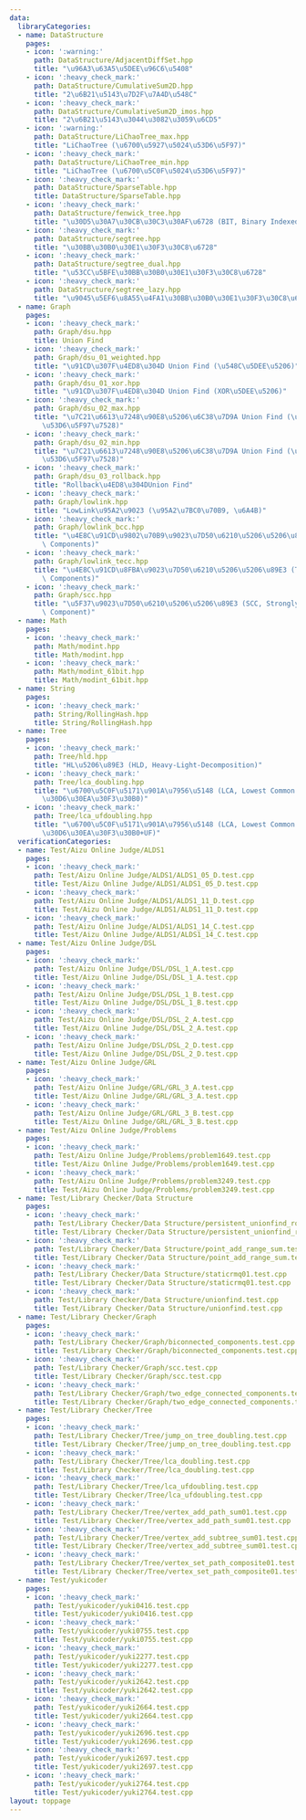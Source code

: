 ```yaml
---
data:
  libraryCategories:
  - name: DataStructure
    pages:
    - icon: ':warning:'
      path: DataStructure/AdjacentDiffSet.hpp
      title: "\u96A3\u63A5\u5DEE\u96C6\u5408"
    - icon: ':heavy_check_mark:'
      path: DataStructure/CumulativeSum2D.hpp
      title: "2\u6B21\u5143\u7D2F\u7A4D\u548C"
    - icon: ':heavy_check_mark:'
      path: DataStructure/CumulativeSum2D_imos.hpp
      title: "2\u6B21\u5143\u3044\u3082\u3059\u6CD5"
    - icon: ':warning:'
      path: DataStructure/LiChaoTree_max.hpp
      title: "LiChaoTree (\u6700\u5927\u5024\u53D6\u5F97)"
    - icon: ':heavy_check_mark:'
      path: DataStructure/LiChaoTree_min.hpp
      title: "LiChaoTree (\u6700\u5C0F\u5024\u53D6\u5F97)"
    - icon: ':heavy_check_mark:'
      path: DataStructure/SparseTable.hpp
      title: DataStructure/SparseTable.hpp
    - icon: ':heavy_check_mark:'
      path: DataStructure/fenwick_tree.hpp
      title: "\u30D5\u30A7\u30CB\u30C3\u30AF\u6728 (BIT, Binary Indexed Tree)"
    - icon: ':heavy_check_mark:'
      path: DataStructure/segtree.hpp
      title: "\u30BB\u30B0\u30E1\u30F3\u30C8\u6728"
    - icon: ':heavy_check_mark:'
      path: DataStructure/segtree_dual.hpp
      title: "\u53CC\u5BFE\u30BB\u30B0\u30E1\u30F3\u30C8\u6728"
    - icon: ':heavy_check_mark:'
      path: DataStructure/segtree_lazy.hpp
      title: "\u9045\u5EF6\u8A55\u4FA1\u30BB\u30B0\u30E1\u30F3\u30C8\u6728"
  - name: Graph
    pages:
    - icon: ':heavy_check_mark:'
      path: Graph/dsu.hpp
      title: Union Find
    - icon: ':heavy_check_mark:'
      path: Graph/dsu_01_weighted.hpp
      title: "\u91CD\u307F\u4ED8\u304D Union Find (\u548C\u5DEE\u5206)"
    - icon: ':heavy_check_mark:'
      path: Graph/dsu_01_xor.hpp
      title: "\u91CD\u307F\u4ED8\u304D Union Find (XOR\u5DEE\u5206)"
    - icon: ':heavy_check_mark:'
      path: Graph/dsu_02_max.hpp
      title: "\u7C21\u6613\u7248\u90E8\u5206\u6C38\u7D9A Union Find (\u6700\u5927\u8FBA\
        \u53D6\u5F97\u7528)"
    - icon: ':heavy_check_mark:'
      path: Graph/dsu_02_min.hpp
      title: "\u7C21\u6613\u7248\u90E8\u5206\u6C38\u7D9A Union Find (\u6700\u5C0F\u8FBA\
        \u53D6\u5F97\u7528)"
    - icon: ':heavy_check_mark:'
      path: Graph/dsu_03_rollback.hpp
      title: "Rollback\u4ED8\u304DUnion Find"
    - icon: ':heavy_check_mark:'
      path: Graph/lowlink.hpp
      title: "LowLink\u95A2\u9023 (\u95A2\u7BC0\u70B9, \u6A4B)"
    - icon: ':heavy_check_mark:'
      path: Graph/lowlink_bcc.hpp
      title: "\u4E8C\u91CD\u9802\u70B9\u9023\u7D50\u6210\u5206\u5206\u89E3 (BCC, Bi-Connected\
        \ Components)"
    - icon: ':heavy_check_mark:'
      path: Graph/lowlink_tecc.hpp
      title: "\u4E8C\u91CD\u8FBA\u9023\u7D50\u6210\u5206\u5206\u89E3 (TECC, Two-Edge-Connected\
        \ Components)"
    - icon: ':heavy_check_mark:'
      path: Graph/scc.hpp
      title: "\u5F37\u9023\u7D50\u6210\u5206\u5206\u89E3 (SCC, Strongly Connected\
        \ Component)"
  - name: Math
    pages:
    - icon: ':heavy_check_mark:'
      path: Math/modint.hpp
      title: Math/modint.hpp
    - icon: ':heavy_check_mark:'
      path: Math/modint_61bit.hpp
      title: Math/modint_61bit.hpp
  - name: String
    pages:
    - icon: ':heavy_check_mark:'
      path: String/RollingHash.hpp
      title: String/RollingHash.hpp
  - name: Tree
    pages:
    - icon: ':heavy_check_mark:'
      path: Tree/hld.hpp
      title: "HL\u5206\u89E3 (HLD, Heavy-Light-Decomposition)"
    - icon: ':heavy_check_mark:'
      path: Tree/lca_doubling.hpp
      title: "\u6700\u5C0F\u5171\u901A\u7956\u5148 (LCA, Lowest Common Ancestor) (\u30BF\
        \u30D6\u30EA\u30F3\u30B0)"
    - icon: ':heavy_check_mark:'
      path: Tree/lca_ufdoubling.hpp
      title: "\u6700\u5C0F\u5171\u901A\u7956\u5148 (LCA, Lowest Common Ancestor) (\u30C0\
        \u30D6\u30EA\u30F3\u30B0+UF)"
  verificationCategories:
  - name: Test/Aizu Online Judge/ALDS1
    pages:
    - icon: ':heavy_check_mark:'
      path: Test/Aizu Online Judge/ALDS1/ALDS1_05_D.test.cpp
      title: Test/Aizu Online Judge/ALDS1/ALDS1_05_D.test.cpp
    - icon: ':heavy_check_mark:'
      path: Test/Aizu Online Judge/ALDS1/ALDS1_11_D.test.cpp
      title: Test/Aizu Online Judge/ALDS1/ALDS1_11_D.test.cpp
    - icon: ':heavy_check_mark:'
      path: Test/Aizu Online Judge/ALDS1/ALDS1_14_C.test.cpp
      title: Test/Aizu Online Judge/ALDS1/ALDS1_14_C.test.cpp
  - name: Test/Aizu Online Judge/DSL
    pages:
    - icon: ':heavy_check_mark:'
      path: Test/Aizu Online Judge/DSL/DSL_1_A.test.cpp
      title: Test/Aizu Online Judge/DSL/DSL_1_A.test.cpp
    - icon: ':heavy_check_mark:'
      path: Test/Aizu Online Judge/DSL/DSL_1_B.test.cpp
      title: Test/Aizu Online Judge/DSL/DSL_1_B.test.cpp
    - icon: ':heavy_check_mark:'
      path: Test/Aizu Online Judge/DSL/DSL_2_A.test.cpp
      title: Test/Aizu Online Judge/DSL/DSL_2_A.test.cpp
    - icon: ':heavy_check_mark:'
      path: Test/Aizu Online Judge/DSL/DSL_2_D.test.cpp
      title: Test/Aizu Online Judge/DSL/DSL_2_D.test.cpp
  - name: Test/Aizu Online Judge/GRL
    pages:
    - icon: ':heavy_check_mark:'
      path: Test/Aizu Online Judge/GRL/GRL_3_A.test.cpp
      title: Test/Aizu Online Judge/GRL/GRL_3_A.test.cpp
    - icon: ':heavy_check_mark:'
      path: Test/Aizu Online Judge/GRL/GRL_3_B.test.cpp
      title: Test/Aizu Online Judge/GRL/GRL_3_B.test.cpp
  - name: Test/Aizu Online Judge/Problems
    pages:
    - icon: ':heavy_check_mark:'
      path: Test/Aizu Online Judge/Problems/problem1649.test.cpp
      title: Test/Aizu Online Judge/Problems/problem1649.test.cpp
    - icon: ':heavy_check_mark:'
      path: Test/Aizu Online Judge/Problems/problem3249.test.cpp
      title: Test/Aizu Online Judge/Problems/problem3249.test.cpp
  - name: Test/Library Checker/Data Structure
    pages:
    - icon: ':heavy_check_mark:'
      path: Test/Library Checker/Data Structure/persistent_unionfind_rollbackuf.test.cpp.cpp
      title: Test/Library Checker/Data Structure/persistent_unionfind_rollbackuf.test.cpp.cpp
    - icon: ':heavy_check_mark:'
      path: Test/Library Checker/Data Structure/point_add_range_sum.test.cpp
      title: Test/Library Checker/Data Structure/point_add_range_sum.test.cpp
    - icon: ':heavy_check_mark:'
      path: Test/Library Checker/Data Structure/staticrmq01.test.cpp
      title: Test/Library Checker/Data Structure/staticrmq01.test.cpp
    - icon: ':heavy_check_mark:'
      path: Test/Library Checker/Data Structure/unionfind.test.cpp
      title: Test/Library Checker/Data Structure/unionfind.test.cpp
  - name: Test/Library Checker/Graph
    pages:
    - icon: ':heavy_check_mark:'
      path: Test/Library Checker/Graph/biconnected_components.test.cpp
      title: Test/Library Checker/Graph/biconnected_components.test.cpp
    - icon: ':heavy_check_mark:'
      path: Test/Library Checker/Graph/scc.test.cpp
      title: Test/Library Checker/Graph/scc.test.cpp
    - icon: ':heavy_check_mark:'
      path: Test/Library Checker/Graph/two_edge_connected_components.test.cpp
      title: Test/Library Checker/Graph/two_edge_connected_components.test.cpp
  - name: Test/Library Checker/Tree
    pages:
    - icon: ':heavy_check_mark:'
      path: Test/Library Checker/Tree/jump_on_tree_doubling.test.cpp
      title: Test/Library Checker/Tree/jump_on_tree_doubling.test.cpp
    - icon: ':heavy_check_mark:'
      path: Test/Library Checker/Tree/lca_doubling.test.cpp
      title: Test/Library Checker/Tree/lca_doubling.test.cpp
    - icon: ':heavy_check_mark:'
      path: Test/Library Checker/Tree/lca_ufdoubling.test.cpp
      title: Test/Library Checker/Tree/lca_ufdoubling.test.cpp
    - icon: ':heavy_check_mark:'
      path: Test/Library Checker/Tree/vertex_add_path_sum01.test.cpp
      title: Test/Library Checker/Tree/vertex_add_path_sum01.test.cpp
    - icon: ':heavy_check_mark:'
      path: Test/Library Checker/Tree/vertex_add_subtree_sum01.test.cpp
      title: Test/Library Checker/Tree/vertex_add_subtree_sum01.test.cpp
    - icon: ':heavy_check_mark:'
      path: Test/Library Checker/Tree/vertex_set_path_composite01.test.cpp
      title: Test/Library Checker/Tree/vertex_set_path_composite01.test.cpp
  - name: Test/yukicoder
    pages:
    - icon: ':heavy_check_mark:'
      path: Test/yukicoder/yuki0416.test.cpp
      title: Test/yukicoder/yuki0416.test.cpp
    - icon: ':heavy_check_mark:'
      path: Test/yukicoder/yuki0755.test.cpp
      title: Test/yukicoder/yuki0755.test.cpp
    - icon: ':heavy_check_mark:'
      path: Test/yukicoder/yuki2277.test.cpp
      title: Test/yukicoder/yuki2277.test.cpp
    - icon: ':heavy_check_mark:'
      path: Test/yukicoder/yuki2642.test.cpp
      title: Test/yukicoder/yuki2642.test.cpp
    - icon: ':heavy_check_mark:'
      path: Test/yukicoder/yuki2664.test.cpp
      title: Test/yukicoder/yuki2664.test.cpp
    - icon: ':heavy_check_mark:'
      path: Test/yukicoder/yuki2696.test.cpp
      title: Test/yukicoder/yuki2696.test.cpp
    - icon: ':heavy_check_mark:'
      path: Test/yukicoder/yuki2697.test.cpp
      title: Test/yukicoder/yuki2697.test.cpp
    - icon: ':heavy_check_mark:'
      path: Test/yukicoder/yuki2764.test.cpp
      title: Test/yukicoder/yuki2764.test.cpp
layout: toppage
---
```

